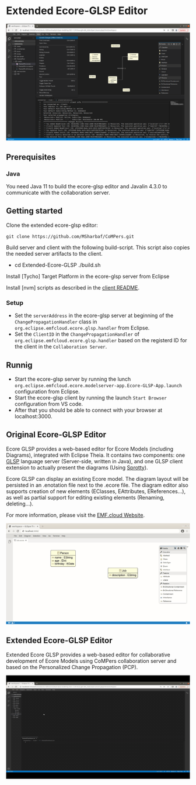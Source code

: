 # Extended Ecore-GLSP Editor

![Extednded Ecore GLSP Example](images/EMFEcoreGLSPUI.png)

## Prerequisites

### Java
You need Java 11 to build the ecore-glsp editor and Javalin 4.3.0 to communicate with the collaboration server.

## Getting started

Clone the extended ecore-glsp editor:

    git clone https://github.com/MSharbaf/CoMPers.git

Build server and client with the following build-script. This script also copies the needed server artifacts to the client.

  * cd Extended-Ecore-GLSP
    ./build.sh

Install [Tycho] Target Platform in the ecore-glsp server from Eclipse

Install [nvm] scripts as described in the [client README](https://github.com/eclipse-emfcloud/ecore-glsp/blob/master/client/README.md).

### Setup
  * Set the `serverAddress` in the ecore-glsp server at beginning of the `ChangePropagationHandler` class in `org.eclipse.emfcloud.ecore.glsp.handler` from Eclipse.
  * Set the `ClientID` in the `ChangePropagationHandler` of `org.eclipse.emfcloud.ecore.glsp.handler` based on the registerd ID for the client in the `Collaboration Server`. 
  
## Runnig
  * Start the ecore-glsp server by running the lunch `org.eclipse.emfcloud.ecore.modelserver-app.Ecore-GLSP-App.launch` configuration from Eclipse.
  * Start the ecore-glsp client by running the launch `Start Browser` configuration from VS code.
  * After that you should be able to connect with your browser at localhost:3000.



## Original Ecore-GLSP Editor

Ecore GLSP provides a web-based editor for Ecore Models (including Diagrams), integrated with Eclipse Theia. It contains two components: one [GLSP](https://github.com/eclipse-glsp/glsp) language server (Server-side, written in Java), and one GLSP client extension to actually present the diagrams (Using [Sprotty](https://github.com/eclipse/sprotty-theia)). 

Ecore GLSP can display an existing Ecore model. The diagram layout will be persisted in an .enotation file next to the .ecore file. The diagram editor also supports creation of new elements (EClasses, EAttributes, EReferences...), as well as partial support for editing existing elements (Renaming, deleting...).

For more information, please visit the [EMF.cloud Website](https://www.eclipse.org/emfcloud/).

![Ecore GLSP Example](images/diagramanimated.gif)


## Extended Ecore-GLSP Editor

Extended Ecore GLSP provides a web-based editor for collaborative development of Ecore Models using CoMPers collaboration server and based on the Personalized Change Propagation (PCP).

![Extednded Ecore GLSP Example](images/EcoreGLSPEditor.gif)